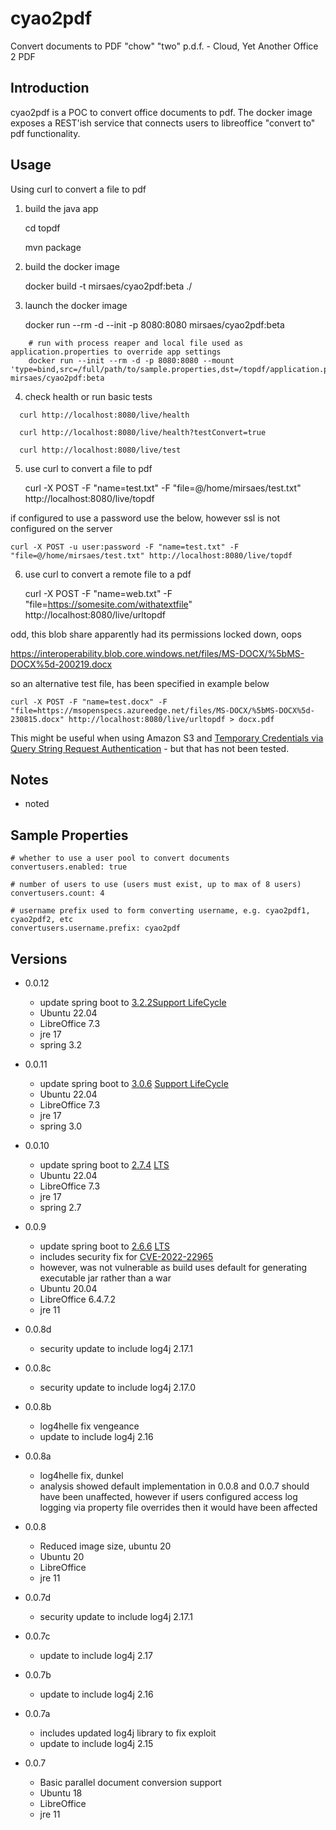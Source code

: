 # cyao2pdf
Convert documents to PDF
"chow" "two" p.d.f. - Cloud, Yet Another Office 2 PDF

## Introduction
cyao2pdf is a POC to convert office documents to pdf.
The docker image exposes a REST'ish service that connects users to libreoffice "convert to" pdf functionality.

## Usage
Using curl to convert a file to pdf

 1. build the java app
	

	cd topdf

	mvn package

 2. build the docker image
	

 	docker build -t mirsaes/cyao2pdf:beta ./
	

 3. launch the docker image
	

	docker run --rm -d --init -p 8080:8080 mirsaes/cyao2pdf:beta

```
	# run with process reaper and local file used as application.properties to override app settings
	docker run --init --rm -d -p 8080:8080 --mount 'type=bind,src=/full/path/to/sample.properties,dst=/topdf/application.properties' mirsaes/cyao2pdf:beta
```
 4. check health or run basic tests

```
  curl http://localhost:8080/live/health

  curl http://localhost:8080/live/health?testConvert=true

  curl http://localhost:8080/live/test
```

 5. use curl to convert a file to pdf
	

	curl -X POST -F "name=test.txt" -F "file=@/home/mirsaes/test.txt" http://localhost:8080/live/topdf


if configured to use a password use the below, however ssl is not configured on the server
		

	curl -X POST -u user:password -F "name=test.txt" -F "file=@/home/mirsaes/test.txt" http://localhost:8080/live/topdf
	

6. use curl to convert a remote file to a pdf

	curl -X POST -F "name=web.txt" -F "file=https://somesite.com/withatextfile" http://localhost:8080/live/urltopdf

odd, this blob share apparently had its permissions locked down, oops

https://interoperability.blob.core.windows.net/files/MS-DOCX/%5bMS-DOCX%5d-200219.docx

so an alternative test file, has been specified in example below

	curl -X POST -F "name=test.docx" -F "file=https://msopenspecs.azureedge.net/files/MS-DOCX/%5bMS-DOCX%5d-230815.docx" http://localhost:8080/live/urltopdf > docx.pdf

This might be useful when using Amazon S3 and [Temporary Credentials via Query String Request Authentication](http://docs.aws.amazon.com/AmazonS3/latest/dev/RESTAuthentication.html#RESTAuthenticationQueryStringAuth) - but that has not been tested.

## Notes
* noted

## Sample Properties
```
# whether to use a user pool to convert documents
convertusers.enabled: true

# number of users to use (users must exist, up to max of 8 users)
convertusers.count: 4

# username prefix used to form converting username, e.g. cyao2pdf1, cyao2pdf2, etc
convertusers.username.prefix: cyao2pdf

```

## Versions
* 0.0.12
  * update spring boot to [3.2.2](https://github.com/spring-projects/spring-boot/wiki/Spring-Boot-3.2-Release-Notes)[Support LifeCycle](https://spring.io/projects/spring-boot#support)
  * Ubuntu 22.04
  * LibreOffice 7.3
  * jre 17
  * spring 3.2

* 0.0.11
  * update spring boot to [3.0.6](https://github.com/spring-projects/spring-boot/wiki/Spring-Boot-3.0-Release-Notes) [Support LifeCycle](https://spring.io/projects/spring-boot#support)
  * Ubuntu 22.04
  * LibreOffice 7.3
  * jre 17
  * spring 3.0

* 0.0.10
  * update spring boot to [2.7.4](https://github.com/spring-projects/spring-boot/wiki/Spring-Boot-2.7-Release-Notes) [LTS](https://spring.io/projects/spring-boot#support)
  * Ubuntu 22.04
  * LibreOffice 7.3
  * jre 17
  * spring 2.7

* 0.0.9
  * update spring boot to [2.6.6](https://spring.io/blog/2022/03/31/spring-boot-2-6-6-available-now) [LTS](https://spring.io/projects/spring-boot#support)
  * includes security fix for [CVE-2022-22965](https://tanzu.vmware.com/security/cve-2022-22965)
  * however, was not vulnerable as build uses default for generating executable jar rather than a war
  * Ubuntu 20.04
  * LibreOffice 6.4.7.2
  * jre 11

* 0.0.8d
  * security update to include log4j 2.17.1

* 0.0.8c
  * security update to include log4j 2.17.0

* 0.0.8b
  * log4helle fix vengeance
  * update to include log4j 2.16

* 0.0.8a
  * log4helle fix, dunkel
  * analysis showed default implementation in 0.0.8 and 0.0.7 should have been unaffected, however if users configured access log logging via property file overrides then it would have been affected

* 0.0.8
  * Reduced image size, ubuntu 20
  * Ubuntu 20
  * LibreOffice
  * jre 11

* 0.0.7d
  * security update to include log4j 2.17.1

* 0.0.7c
  * update to include log4j 2.17

* 0.0.7b
  * update to include log4j 2.16

* 0.0.7a
  * includes updated log4j library to fix exploit
  * update to include log4j 2.15

* 0.0.7
  * Basic parallel document conversion support
  * Ubuntu 18
  * LibreOffice
  * jre 11


